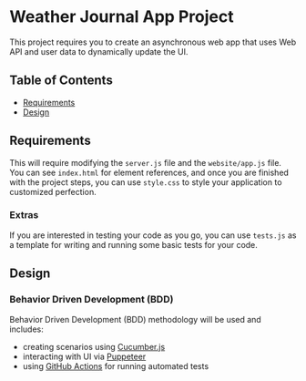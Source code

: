 # Weather Journal App Project
This project requires you to create an asynchronous web app that uses Web API and user data to dynamically update the UI. 


## Table of Contents

* [Requirements](#requirements)
* [Design](#design)

## Requirements
This will require modifying the `server.js` file and the `website/app.js` file. You can see `index.html` for element references, and once you are finished with the project steps, you can use `style.css` to style your application to customized perfection.

### Extras
If you are interested in testing your code as you go, you can use `tests.js` as a template for writing and running some basic tests for your code.

## Design

### Behavior Driven Development (BDD)
Behavior Driven Development (BDD) methodology will be used and includes:
- creating scenarios using [Cucumber.js](https://cucumber.io/docs/installation/javascript/)
- interacting with UI via [Puppeteer](https://pptr.dev/) 
- using [GitHub Actions](https://help.github.com/en/actions) for running automated tests